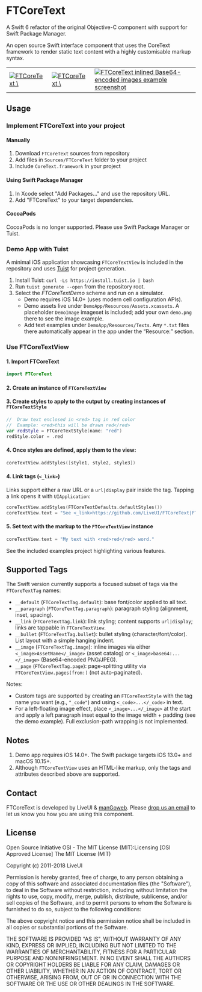 # FTCoreText

A Swift 6 refactor of the original Objective-C component with support for Swift Package Manager.

An open source Swift interface component that uses the CoreText framework to render static text content with a highly customisable markup syntax.

<table>
  <tr>
    <td>
       <a href="https://raw.github.com/Ridiculous-Innovations/FTCoreText/documentation/screenshots/ftcoretext-screenshot-1.png">
          <img src="https://raw.github.com/Ridiculous-Innovations/FTCoreText/documentation/screenshots/ftcoretext-screenshot-1-thumb.png" alt="FTCoreText \"Giraffe\" example screenshot"/>
       </a>
    </td>
    <td>
       <a href="https://raw.github.com/Ridiculous-Innovations/FTCoreText/documentation/screenshots/ftcoretext-screenshot-2.png">
          <img src="https://raw.github.com/Ridiculous-Innovations/FTCoreText/documentation/screenshots/ftcoretext-screenshot-2-thumb.png" alt="FTCoreText \"Giraffe\" example screenshot"/>
       </a>
    </td>
    <td>
       <a href="https://raw.github.com/Ridiculous-Innovations/FTCoreText/documentation/screenshots/ftcoretext-screenshot-3.png">
          <img src="https://raw.github.com/Ridiculous-Innovations/FTCoreText/documentation/screenshots/ftcoretext-screenshot-3-thumb.png" alt="FTCoreText inlined Base64-encoded images example screenshot"/>
       </a>
    </td>
  </tr>
</table>

## Usage

### Implement FTCoreText into your project

#### Manually

1. Download `FTCoreText` sources from repository
2. Add files in `Sources/FTCoreText` folder to your project
3. Include `CoreText.framework` in your project

#### Using Swift Package Manager

1. In Xcode select "Add Packages..." and use the repository URL.
2. Add "FTCoreText" to your target dependencies.

#### CocoaPods

CocoaPods is no longer supported. Please use Swift Package Manager or Tuist.

### Demo App with Tuist

A minimal iOS application showcasing `FTCoreTextView` is included in the
repository and uses [Tuist](https://tuist.io/) for project generation.

1. Install Tuist: `curl -Ls https://install.tuist.io | bash`
2. Run `tuist generate --open` from the repository root.
3. Select the *FTCoreTextDemo* scheme and run on a simulator.
   - Demo requires iOS 14.0+ (uses modern cell configuration APIs).
   - Demo assets live under `DemoApp/Resources/Assets.xcassets`. A placeholder `DemoImage` imageset is included; add your own `demo.png` there to see the image example.
   - Add text examples under `DemoApp/Resources/Texts`. Any `*.txt` files there automatically appear in the app under the “Resource:” section.

### Use FTCoreTextView

#### 1. Import FTCoreText
```swift
import FTCoreText
```

#### 2. Create an instance of `FTCoreTextView`

#### 3. Create styles to apply to the output by creating instances of `FTCoreTextStyle`

```swift
//  Draw text enclosed in <red> tag in red color
//  Example: <red>this will be drawn red</red>
var redStyle = FTCoreTextStyle(name: "red")
redStyle.color = .red
```

#### 4. Once styles are defined, apply them to the view: 
```swift
coreTextView.addStyles([style1, style2, style3])
```

#### 4. Link tags (`<_link>`)

Links support either a raw URL or a `url|display` pair inside the tag. Tapping a link opens it with `UIApplication`:

```swift
coreTextView.addStyles(FTCoreTextDefaults.defaultStyles())
coreTextView.text = "See <_link>https://github.com/LiveUI/FTCoreText|FTCoreText</_link> on GitHub"
```

#### 5. Set text with the markup to the `FTCoreTextView` instance
```swift
coreTextView.text = "My text with <red>red</red> word."
```

See the included examples project highlighting various features.

## Supported Tags

The Swift version currently supports a focused subset of tags via the `FTCoreTextTag` names:

- `__default` (`FTCoreTextTag.default`): base font/color applied to all text.
- `__paragraph` (`FTCoreTextTag.paragraph`): paragraph styling (alignment, inset, spacing).
- `__link` (`FTCoreTextTag.link`): link styling; content supports `url|display`; links are tappable in `FTCoreTextView`.
- `__bullet` (`FTCoreTextTag.bullet`): bullet styling (character/font/color). List layout with a simple hanging indent.
- `__image` (`FTCoreTextTag.image`): inline images via either `<_image>AssetName</_image>` (asset catalog) or `<_image>base64:...</_image>` (Base64-encoded PNG/JPEG).
- `__page` (`FTCoreTextTag.page`): page-splitting utility via `FTCoreTextView.pages(from:)` (not auto-paginated).

Notes:
- Custom tags are supported by creating an `FTCoreTextStyle` with the tag name you want (e.g., `"_code"`) and using `<_code>...</_code>` in text.
- For a left-floating image effect, place `<_image>...</_image>` at the start and apply a left paragraph inset equal to the image width + padding (see the demo example). Full exclusion-path wrapping is not implemented.

## Notes

1. Demo app requires iOS 14.0+. The Swift package targets iOS 13.0+ and macOS 10.15+.
2. Although `FTCoreTextView` uses an HTML-like markup, only the tags and attributes described above are supported.

## Contact

FTCoreText is developed by LiveUI & [manGoweb](http://www.mangoweb.cz/en). Please [drop us an email](mailto:open-source@mangoweb.cz) to let us know you how you are using this component.

## License

Open Source Initiative OSI - The MIT License (MIT):Licensing [OSI Approved License] The MIT License (MIT)

Copyright (c) 2011-2018 LiveUI

Permission is hereby granted, free of charge, to any person obtaining a copy of this software and associated documentation files (the "Software"), to deal in the Software without restriction, including without limitation the rights to use, copy, modify, merge, publish, distribute, sublicense, and/or sell copies of the Software, and to permit persons to whom the Software is furnished to do so, subject to the following conditions:

The above copyright notice and this permission notice shall be included in all copies or substantial portions of the Software.

THE SOFTWARE IS PROVIDED "AS IS", WITHOUT WARRANTY OF ANY KIND, EXPRESS OR IMPLIED, INCLUDING BUT NOT LIMITED TO THE WARRANTIES OF MERCHANTABILITY, FITNESS FOR A PARTICULAR PURPOSE AND NONINFRINGEMENT. IN NO EVENT SHALL THE AUTHORS OR COPYRIGHT HOLDERS BE LIABLE FOR ANY CLAIM, DAMAGES OR OTHER LIABILITY, WHETHER IN AN ACTION OF CONTRACT, TORT OR OTHERWISE, ARISING FROM, OUT OF OR IN CONNECTION WITH THE SOFTWARE OR THE USE OR OTHER DEALINGS IN THE SOFTWARE.

